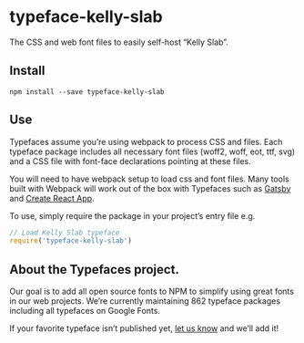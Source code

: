 
# typeface-kelly-slab

The CSS and web font files to easily self-host “Kelly Slab”.

## Install

`npm install --save typeface-kelly-slab`

## Use

Typefaces assume you’re using webpack to process CSS and files. Each typeface
package includes all necessary font files (woff2, woff, eot, ttf, svg) and
a CSS file with font-face declarations pointing at these files.

You will need to have webpack setup to load css and font files. Many tools built
with Webpack will work out of the box with Typefaces such as [Gatsby](https://github.com/gatsbyjs/gatsby)
and [Create React App](https://github.com/facebookincubator/create-react-app).

To use, simply require the package in your project’s entry file e.g.

```javascript
// Load Kelly Slab typeface
require('typeface-kelly-slab')
```

## About the Typefaces project.

Our goal is to add all open source fonts to NPM to simplify using great fonts in
our web projects. We’re currently maintaining 862 typeface packages
including all typefaces on Google Fonts.

If your favorite typeface isn’t published yet, [let us know](https://github.com/KyleAMathews/typefaces)
and we’ll add it!
